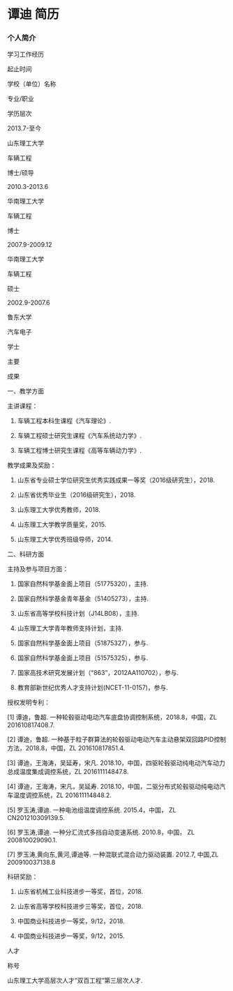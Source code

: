# 谭迪 简历

### 个人简介
学习工作经历

起止时间

学校（单位）名称

专业/职业

学历层次

2013.7-至今

山东理工大学

车辆工程

博士/硕导

2010.3-2013.6

华南理工大学

车辆工程

博士

2007.9-2009.12

华南理工大学

车辆工程

硕士

2002.9-2007.6

鲁东大学

汽车电子

学士

主要

成果

一、教学方面

主讲课程：

1. 车辆工程本科生课程《汽车理论》.

2. 车辆工程硕士研究生课程《汽车系统动力学》.

3. 车辆工程博士研究生课程《高等车辆动力学》.

教学成果及奖励：

1. 山东省专业硕士学位研究生优秀实践成果一等奖（2016级研究生），2018.

2. 山东省优秀毕业生（2016级研究生），2018.

3. 山东理工大学优秀教师，2018.

4. 山东理工大学教学质量奖，2015.

5. 山东理工大学优秀班级导师，2014.

二、科研方面

主持及参与项目方面：

1. 国家自然科学基金面上项目（51775320），主持.

2. 国家自然科学基金青年基金（51405273），主持.

3. 山东省高等学校科技计划（J14LB08），主持.

4. 山东理工大学青年教师支持计划，主持.

5. 国家自然科学基金面上项目（51875327），参与.

6. 国家自然科学基金面上项目（51575325），参与.

7. 国家高技术研究发展计划（“863”，2012AA110702），参与.

8. 教育部新世纪优秀人才支持计划(NCET-11-0157)，参与.

授权发明专利：

[1] 谭迪，鲁超. 一种轮毂驱动电动汽车底盘协调控制系统，2018.8，中国，ZL 201610817408.7.

[2] 谭迪，鲁超. 一种基于粒子群算法的轮毂驱动电动汽车主动悬架双回路PID控制方法，2018.8，中国，ZL 201610817851.4.

[3] 谭迪，王海涛，吴延寿，宋凡. 2018.10，中国，四驱轮毂驱动纯电动汽车动力总成温度集成调控系统，ZL   201611114847.8.

[4] 谭迪，王海涛，宋凡，吴延寿. 2018.10，中国，二驱分布式轮毂驱动纯电动汽车温度调控系统，ZL   201611114848.2.

[5] 罗玉涛,谭迪. 一种电池组温度调控系统. 2015.4，中国， ZL CN201210309139.5.

[6] 罗玉涛,谭迪. 一种分汇流式多挡自动变速系统. 2010.8，中国， ZL 200810029090.1.

[7] 罗玉涛,黄向东,黄河,谭迪等. 一种混联式混合动力驱动装置. 2012.7, 中国,ZL 200910037138.8

科研奖励：

1. 山东省机械工业科技进步一等奖，首位，2018.

2. 山东省高等学校科技进步三等奖，首位，2018.

3. 中国商业科技进步一等奖，9/12，2018.

4. 中国商业科技进步一等奖，9/12，2015.

人才

称号

山东理工大学高层次人才“双百工程”第三层次人才.
